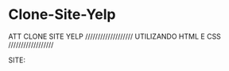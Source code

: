 ﻿# Clone-Site-Yelp

ATT CLONE SITE YELP
///////////////////
UTILIZANDO HTML E CSS
//////////////////

SITE: 
